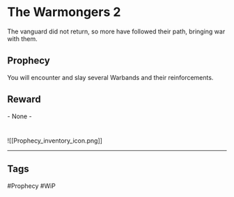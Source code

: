 # The Warmongers 2
The vanguard did not return, so more have followed their path, bringing war with them.
## Prophecy
You will encounter and slay several Warbands and their reinforcements.
## Reward
\- None -

#
![[Prophecy_inventory_icon.png]]

---
## Tags
#Prophecy
#WiP 